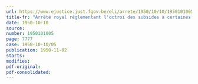 ```yaml
---
url: https://www.ejustice.just.fgov.be/eli/arrete/1950/10/10/1950101005/justel
title-fr: "Arrêté royal règlementant l'octroi des subsides à certaines sociétés coopératives pour l'achat de machines agricoles"
date: 1950-10-10
source:
number: 1950101005
page: 7777
case: 1950-10-10/05
publication: 1950-11-02
starts:
modifies:
pdf-original:
pdf-consolidated:
---
```


